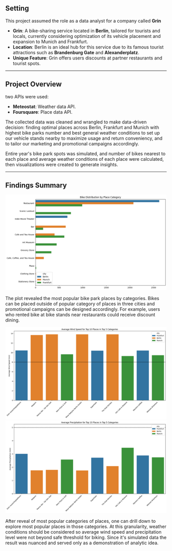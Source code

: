 ## Setting

This project assumed the role as a data analyst for a company called **Grin**

- **Grin**: A bike-sharing service located in **Berlin**, tailored for tourists and locals, currently considering optimization of its vehicle placement and expansion to Munich and Frankfurt.
- **Location**: Berlin is an ideal hub for this service due to its famous tourist attractions such as **Brandenburg Gate** and **Alexanderplatz**.
- **Unique Feature**: Grin offers users discounts at partner restaurants and tourist spots.

---

## Project Overview

two APIs were used:

- **Meteostat**: Weather data API.
- **Foursquare**: Place data API.

The collected data was cleaned and wrangled to make data-driven decision: finding optimal places across Berlin, Frankfurt and Munich with highest bike parks number and best general weather conditions to set up our vehicle stands nearby to maximize usage and return conveniency, and to tailor our marketing and promotional campaigns accordingly.

Entire year's bike park spots was simulated, and number of bikes nearest to each place and average weather conditions of each place were calculated, then visualizations were created to generate insights.

---

## Findings Summary

![](<visualizations/Plot 1 Bike Distribution By Place Category.png>)

The plot revealed the most popular bike park places by categories. Bikes can be placed outside of popular category of places in three cities and promotional campaigns can be designed accordingly. For example, users who rented bike at bike stands near restaurants could receive discount dining.

![](<visualizations/Plot 2 Average Wind Speed for Top 10 Places in Top 5 Categories.png>)
![](<visualizations/Plot 3 Average Precipitation for Top 10 Places in Top 5 Categories.png>)

After reveal of most popular categories of places, one can drill down to explore most popular places in those categories. At this granularity, weather conditions should be considered so average wind speed and precipitation level were not beyond safe threshold for biking. Since it's simulated data the result was nuanced and served only as a demonstration of analytic idea.